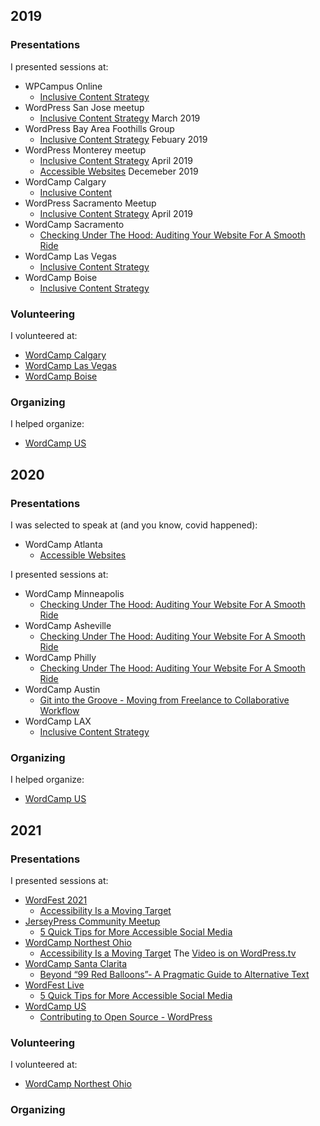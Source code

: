 ## 2019

### Presentations
I presented sessions at:
 * WPCampus Online
   * [Inclusive Content Strategy](https://online.wpcampus.org/schedule/inclusive-content-strategy/)
 * WordPress San Jose meetup
   * [Inclusive Content Strategy](https://www.meetup.com/sanjosewp/events/mqcmmqyzfbhb/) March 2019
 * WordPress Bay Area Foothills Group
   * [Inclusive Content Strategy](https://www.meetup.com/Wordpress-Bay-Area-CA-Foothills/events/bjlghpyzdbkc/) Febuary 2019
 * WordPress Monterey meetup
   * [Inclusive Content Strategy](https://www.meetup.com/WordPress-Monterey/events/259549746/) April 2019
   * [Accessible Websites](https://www.meetup.com/WordPress-Monterey/events/266947154/) Decemeber 2019
 * WordCamp Calgary
   * [Inclusive Content](https://2019.calgary.wordcamp.org/session/inclusive-content/)
 * WordPress Sacramento Meetup
   * [Inclusive Content Strategy](https://www.meetup.com/Sacramento-WordPress/events/258131177/) April 2019
 * WordCamp Sacramento
   * [Checking Under The Hood: Auditing Your Website For A Smooth Ride](https://2019.sacramento.wordcamp.org/sessions/)
 * WordCamp Las Vegas
   * [Inclusive Content Strategy](https://2019.vegas.wordcamp.org/session/inclusive-content-strategy/)
 * WordCamp Boise
   * [Inclusive Content Strategy](https://2019.boise.wordcamp.org/session/inclusive-content-strategy/)


### Volunteering
I volunteered at:
 * [WordCamp Calgary](https://2019.calgary.wordcamp.org/)
 * [WordCamp Las Vegas](https://2019.vegas.wordcamp.org/)
 * [WordCamp Boise](https://2019.boise.wordcamp.org/)


### Organizing
I helped organize:
 * [WordCamp US](https://2019.us.wordcamp.org/)


## 2020

### Presentations
I was selected to speak at (and you know, covid happened):
 * WordCamp Atlanta
   * [Accessible Websites](https://atlanta.wordcamp.org/2020/session/accessible-websites/)

I presented sessions at:
 * WordCamp Minneapolis
   * [Checking Under The Hood: Auditing Your Website For A Smooth Ride](https://minneapolis.wordcamp.org/2020/session/checking-under-the-hood-auditing-your-website-for-a-smooth-ride/)
 * WordCamp Asheville
   * [Checking Under The Hood: Auditing Your Website For A Smooth Ride](https://2020.asheville.wordcamp.org/session/checking-under-the-hood-auditing-your-website-for-a-smooth-ride/)
 * WordCamp Philly
   * [Checking Under The Hood: Auditing Your Website For A Smooth Ride](https://philadelphia.wordcamp.org/2020/session/checking-under-the-hood-auditing-your-website-for-a-smooth-ride/)
 * WordCamp Austin
   * [Git into the Groove - Moving from Freelance to Collaborative Workflow](https://austin.wordcamp.org/2020/session/git-into-the-groove-moving-from-freelance-to-collaborative-workflow/)
 * WordCamp LAX
   * [Inclusive Content Strategy](https://la.wordcamp.org/2020/session/inclusive-content-strategy/)


### Organizing
I helped organize:
 * [WordCamp US](https://2020.minneapolis.wordcamp.org/)


## 2021

### Presentations
I presented sessions at:
 * [WordFest 2021](https://www.wordfest.live/01/)
   * [Accessibility Is a Moving Target](https://www.wordfest.live/01/sessions/accessibility-is-a-moving-target/)
 * [JerseyPress Community Meetup](https://www.meetup.com/WordPress-Montclair-Meetup)
   * [5 Quick Tips for More Accessible Social Media](https://www.meetup.com/WordPress-Montclair-Meetup/events/277465484/)
 * [WordCamp Northest Ohio](https://neo.wordcamp.org/2021/)
   * [Accessibility Is a Moving Target](https://neo.wordcamp.org/2021/session/accessibility-is-a-moving-target/) The [Video is on WordPress.tv](https://wordpress.tv/2021/05/26/accessibility-is-a-moving-target/)
 * [WordCamp Santa Clarita](https://neo.wordcamp.org/2021/)
   * [Beyond “99 Red Balloons”- A Pragmatic Guide to Alternative Text](https://santaclarita.wordcamp.org/2021/session/beyond-99-red-balloons-a-pragmatic-guide-to-alternative-text/)
 * [WordFest Live]()
   * [5 Quick Tips for More Accessible Social Media](https://www.wordfest.live/sessions/5-quick-tips-for-more-accessible-social-media/)
 * [WordCamp US](https://us.wordcamp.org/2021/)
   * [Contributing to Open Source - WordPress](https://us.wordcamp.org/2021/wcus-speakers-second-group/)

### Volunteering
I volunteered at:
 * [WordCamp Northest Ohio](https://neo.wordcamp.org/2021/)


### Organizing

